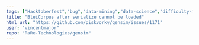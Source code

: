 ```yaml
---
tags: ["Hacktoberfest","bug","data-mining","data-science","difficulty-medium","document-similarity","fasttext","gensim","information-retrieval","machine-learning","natural-language-processing","neural-network","nlp","python","topic-modeling","word-embeddings","word-similarity","word2vec"]
title: "BleiCorpus after serialize cannot be loaded"
html_url: "https://github.com/piskvorky/gensim/issues/1171"
user: "vincentmajor"
repo: "RaRe-Technologies/gensim"
---
```


